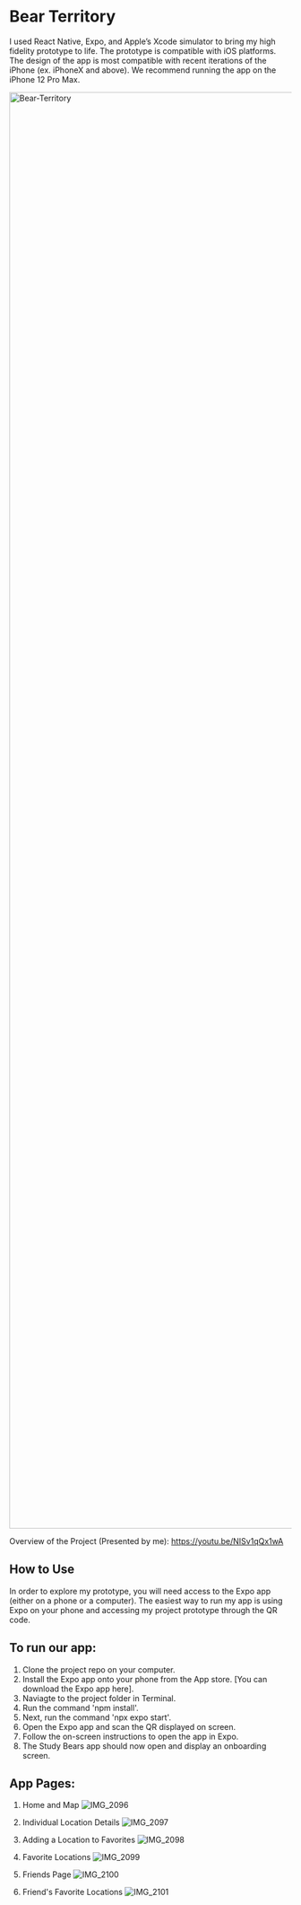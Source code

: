# Bear Territory
I used React Native, Expo, and Apple’s Xcode simulator to bring my high fidelity prototype to life. The prototype is compatible with iOS platforms. The design of the app is most compatible with recent iterations of the iPhone (ex. iPhoneX and above). We recommend running the app on the iPhone 12 Pro Max.

<img width="2560" alt="Bear-Territory" src="https://github.com/c-goenka/study-bears/assets/70137663/4433a8f6-c8fc-4200-9a7f-4d1e7ce488b8">

Overview of the Project (Presented by me): https://youtu.be/NISv1qQx1wA

## How to Use
In order to explore my prototype, you will need access to the Expo app (either on a phone or a computer). The easiest way to run my app is using Expo on your phone and accessing my project prototype through the QR code.

## To run our app:
1. Clone the project repo on your computer.
2. Install the Expo app onto your phone from the App store. [You can download the Expo app here].
3. Naviagte to the project folder in Terminal.
4. Run the command 'npm install'.
5. Next, run the command 'npx expo start'.
6. Open the Expo app and scan the QR displayed on screen.
7. Follow the on-screen instructions to open the app in Expo.
8. The Study Bears app should now open and display an onboarding screen.

## App Pages:

1. Home and Map
![IMG_2096](https://github.com/c-goenka/study-bears/assets/70137663/c25890d6-f2ce-4b54-8679-1fe5518be69b)


2. Individual Location Details
![IMG_2097](https://github.com/c-goenka/study-bears/assets/70137663/7138134f-da82-42ae-9d1a-8249bb467ddf)


3. Adding a Location to Favorites
![IMG_2098](https://github.com/c-goenka/study-bears/assets/70137663/8e59eee8-e4b3-448f-b04c-505262bddf63)


4. Favorite Locations
![IMG_2099](https://github.com/c-goenka/study-bears/assets/70137663/1e8d4c29-19eb-4ab7-b8da-afc1b78ca899)


5. Friends Page
![IMG_2100](https://github.com/c-goenka/study-bears/assets/70137663/5e5732c0-11e1-4b9e-886d-6c52546813c6)


6. Friend's Favorite Locations
![IMG_2101](https://github.com/c-goenka/study-bears/assets/70137663/c828b160-68aa-46a4-b412-4b5936a40555)

